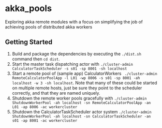 akka_pools
==========

Exploring akka remote modules with a focus on simplifying the job of achieving pools of distributed akka workers

## Getting Started
1. Build and package the dependencies by executing the ```./dist.sh``` command then ```cd dist```.
2. Start the master task dispatching actor with ```./cluster-admin CalculatorTaskScheduler -s s01 -sp 8001 -sh localhost```
3. Start a remote pool of (sample app) CalculatorWorkers ``` ./cluster-admin RemoteCalculatorPoolApp -l L01 -wp 8006 -s s01 -sp 8001 -ah localhost -w 3 -sh localhost```.  Note that many of these could be started on multiple remote hosts, just be sure they point to the scheduler correctly, and that they are named uniquely.
4. Shutdown the remote worker pools gracefully with ```./cluster-admin ShutdownWorkerPool -ah localhost -sn RemoteCalculatorPoolApp -an L01 -ap 8006 -ac workercluster```
5. Shutdown the CalculatorTaskScheduler actor system ```./cluster-admin ShutdownWorkerPool -ah localhost -sn CalculatorTaskScheduler -an s01 -ap 8001 -ac workercluster```
